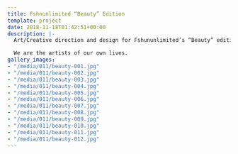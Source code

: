 ```yaml
---
title: Fshnunlimited “Beauty” Edition
template: project
date: 2018-11-18T01:42:51+00:00
description: |-
  Art/Creative direction and design for Fshununlimited’s “Beauty” edition. In this issue, we explore reality as a prism of perception – its beauty, possibility and magic a mirror to only our own and our desire to find it.

  We are the artists of our own lives.
gallery_images:
- "/media/011/beauty-001.jpg"
- "/media/011/beauty-002.jpg"
- "/media/011/beauty-003.jpg"
- "/media/011/beauty-004.jpg"
- "/media/011/beauty-005.jpg"
- "/media/011/beauty-006.jpg"
- "/media/011/beauty-007.jpg"
- "/media/011/beauty-008.jpg"
- "/media/011/beauty-009.jpg"
- "/media/011/beauty-010.jpg"
- "/media/011/beauty-011.jpg"
- "/media/011/beauty-012.jpg"
---
```


